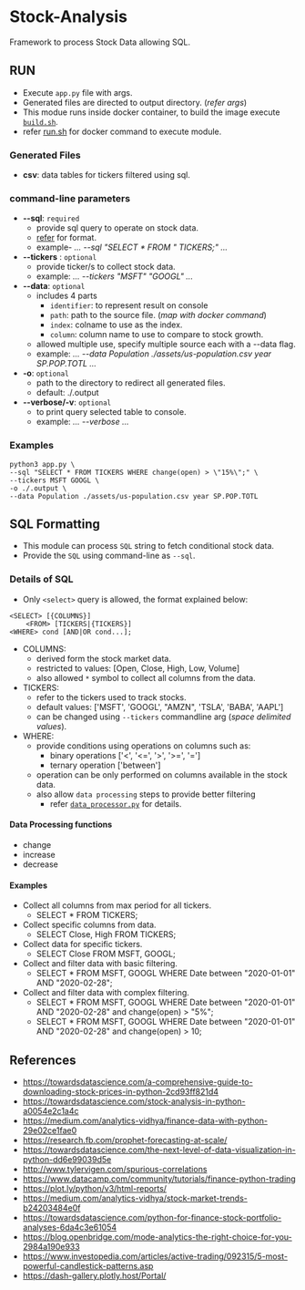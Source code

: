 # Stock-Analysis
Framework to process Stock Data allowing SQL.

## RUN
- Execute `app.py` file with args.
- Generated files are directed to output directory. (*refer args*)
- This modue runs inside docker container, to build the image execute [`build.sh`](build.sh).
- refer [run.sh](run.sh) for docker command to execute module.

### Generated Files
- **csv**: data tables for tickers filtered using sql.
 
### command-line parameters
- **--sql**: `required`
    - provide sql query to operate on stock data.
    - [refer](#sql-formatting) for format.
    - example- *... --sql "SELECT * FROM " TICKERS;" ...*
- **--tickers** : `optional`
    - provide ticker/s to collect stock data.
    - example: *... --tickers "MSFT" "GOOGL" ...*
- **--data**: `optional`
    - includes 4 parts 
        - `identifier`: to represent result on console
        - `path`: path to the source file. (*map with docker command*)
        - `index`: colname to use as the index.
        - `column`: column name to use to compare to stock growth.
    - allowed multiple use, specify multiple source each with a --data flag.
    - example: *... --data Population ./assets/us-population.csv year SP.POP.TOTL ...*
- **-o**: `optional`
    - path to the directory to redirect all generated files.
    - default: ./.output
- **--verbose/-v**: `optional`
    - to print query selected table to console.
    - example: *... --verbose ...*
    
### Examples
```shell script
python3 app.py \
--sql "SELECT * FROM TICKERS WHERE change(open) > \"15%\";" \
--tickers MSFT GOOGL \
-o ./.output \
--data Population ./assets/us-population.csv year SP.POP.TOTL
``` 

## SQL Formatting
- This module can process `SQL` string to fetch conditional stock data.
- Provide the `SQL` using command-line as `--sql`.

### Details of SQL
- Only `<select>` query is allowed, the format explained below:
```
<SELECT> [{COLUMNS}]
    <FROM> [TICKERS|{TICKERS}]
<WHERE> cond [AND|OR cond...];
```
- COLUMNS:
    - derived form the stock market data.
    - restricted to values: [Open, Close, High, Low, Volume]
    - also allowed `*` symbol to collect all columns from the data.
- TICKERS:
    - refer to the tickers used to track stocks.
    - default values: ['MSFT', 'GOOGL', "AMZN", 'TSLA', 'BABA', 'AAPL']
    - can be changed using `--tickers` commandline arg (_space delimited values_).
- WHERE:
    - provide conditions using operations on columns such as:
        - binary operations ['<', '<=', '>', '>=', '=']
        - ternary operation ['between']
    - operation can be only performed on columns available in the stock data.
    - also allow `data processing` steps to provide better filtering
        - refer [`data_processor.py`](src/data_processor.py) for details.

#### Data Processing functions
- change
- increase
- decrease

#### Examples
- Collect all columns from max period for all tickers.
    - SELECT * FROM TICKERS;
- Collect specific columns from data.
    - SELECT Close, High FROM TICKERS;
- Collect data for specific tickers.
    - SELECT Close FROM MSFT, GOOGL;
- Collect and filter data with basic filtering.
    - SELECT * FROM MSFT, GOOGL WHERE Date between "2020-01-01" AND "2020-02-28";
- Collect and filter data with complex filtering.
    - SELECT * FROM MSFT, GOOGL WHERE Date between "2020-01-01" AND "2020-02-28" and change(open) > "5%";
    - SELECT * FROM MSFT, GOOGL WHERE Date between "2020-01-01" AND "2020-02-28" and change(open) > 10;
    
## References
- https://towardsdatascience.com/a-comprehensive-guide-to-downloading-stock-prices-in-python-2cd93ff821d4
- https://towardsdatascience.com/stock-analysis-in-python-a0054e2c1a4c
- https://medium.com/analytics-vidhya/finance-data-with-python-29e02ce1fae0
- https://research.fb.com/prophet-forecasting-at-scale/
- https://towardsdatascience.com/the-next-level-of-data-visualization-in-python-dd6e99039d5e
- http://www.tylervigen.com/spurious-correlations
- https://www.datacamp.com/community/tutorials/finance-python-trading
- https://plot.ly/python/v3/html-reports/
- https://medium.com/analytics-vidhya/stock-market-trends-b24203484e0f
- https://towardsdatascience.com/python-for-finance-stock-portfolio-analyses-6da4c3e61054
- https://blog.openbridge.com/mode-analytics-the-right-choice-for-you-2984a190e933
- https://www.investopedia.com/articles/active-trading/092315/5-most-powerful-candlestick-patterns.asp
- https://dash-gallery.plotly.host/Portal/